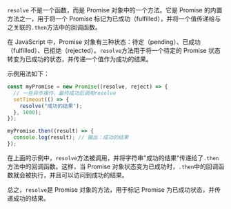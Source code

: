 `resolve` 不是一个函数，而是 Promise 对象中的一个方法。它是 Promise 的内置方法之一，用于将一个 Promise 标记为已成功（fulfilled），并将一个值传递给与之关联的`.then`方法中的回调函数。

在 JavaScript 中，Promise 对象有三种状态：待定（pending）、已成功（fulfilled）、已拒绝（rejected）。`resolve`方法用于将一个待定的 Promise 状态转变为已成功的状态，并传递一个值作为成功的结果。

示例用法如下：

```javascript
const myPromise = new Promise((resolve, reject) => {
  // 一些异步操作，最终成功后调用resolve
  setTimeout(() => {
    resolve("成功的结果");
  }, 1000);
});

myPromise.then((result) => {
  console.log(result); // 输出：成功的结果
});
```

在上面的示例中，`resolve`方法被调用，并将字符串"成功的结果"传递给了`.then`方法中的回调函数。这样，当 Promise 对象状态变为已成功时，`.then`中的回调函数就会被执行，并且可以访问到成功的结果。

总之，`resolve`是 Promise 对象的方法，用于标记 Promise 为已成功状态，并传递成功的结果。